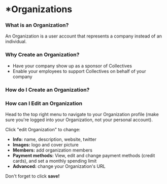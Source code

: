 # \*Organizations

### What is an Organization?

An Organization is a user account that represents a company instead of an individual.

### Why Create an Organization?

* Have your company show up as a sponsor of Collectives
* Enable your employees to support Collectives on behalf of your company

### How do I Create an Organization?

### How can I Edit an Organization

Head to the top right menu to navigate to your Organization profile \(make sure you're logged into your Organization, not your personal account\).

Click "edit Organization" to change:

* **Info:** name, description, website, twitter
* **Images:** logo and cover picture
* **Members:** add organization members
* **Payment methods:** View, edit and change payment methods \(credit cards\), and set a monthly spending limit
* **Advanced:** change your Organization's URL

Don't forget to click **save!**

